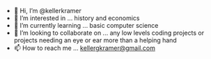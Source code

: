 - 👋 Hi, I’m @kellerkramer
- 👀 I’m interested in ... history and economics
- 🌱 I’m currently learning ... basic computer science
- 💞️ I’m looking to collaborate on ... any low levels coding projects or projects needing an eye or ear more than a helping hand
- 📫 How to reach me ... kellergkramer@gmail.com

<!---
kellerkramer/kellerkramer is a ✨ special ✨ repository because its `README.md` (this file) appears on your GitHub profile.
You can click the Preview link to take a look at your changes.
--->
